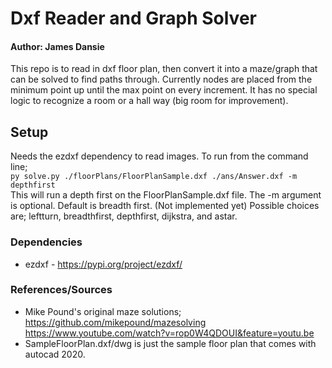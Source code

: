 # Dxf Reader and Graph Solver
#### Author: James Dansie

This repo is to read in dxf floor plan, then convert it into a maze/graph that can be solved to find paths through. Currently nodes are placed from the minimum point up until the max point on every increment. It has no special logic to recognize a room or a hall way (big room for improvement).

## Setup
Needs the ezdxf dependency to read images. 
To run from the command line;  
```py solve.py ./floorPlans/FloorPlanSample.dxf ./ans/Answer.dxf -m depthfirst```  
This will run a depth first on the FloorPlanSample.dxf file. The -m argument is optional. Default is breadth first. (Not implemented yet) Possible choices are; leftturn, breadthfirst, depthfirst, dijkstra, and astar.

### Dependencies
* ezdxf - https://pypi.org/project/ezdxf/

### References/Sources
* Mike Pound's original maze solutions; https://github.com/mikepound/mazesolving
https://www.youtube.com/watch?v=rop0W4QDOUI&feature=youtu.be
* SampleFloorPlan.dxf/dwg is just the sample floor plan that comes with autocad 2020.
